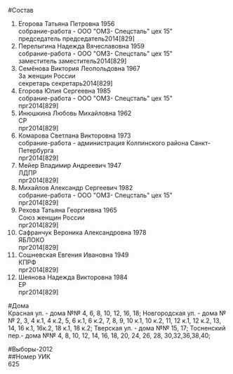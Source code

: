 #Состав  
1. Егорова Татьяна Петровна 1956  
    собрание-работа - ООО "ОМЗ- Спецсталь" цех 15"  
    председатель председатель2014[829]  
2. Перелыгина Надежда Вячеславовна 1959  
    собрание-работа - ООО "ОМЗ- Спецсталь" цех 15"  
    заместитель заместитель2014[829]  
3. Семёнова Виктория Леопольдовна 1967  
    За женщин России  
    секретарь секретарь2014[829]  
4. Егорова Юлия Сергеевна 1985  
    собрание-работа - ООО "ОМЗ- Спецсталь" цех 15"  
    прг2014[829]  
5. Инюшкина Любовь Михайловна 1962  
    СР  
    прг2014[829]  
6. Комарова Светлана Викторовна 1973  
    собрание-работа - администрация Колпинского района Санкт-Петербурга  
    прг2014[829]  
7. Мейер Владимир Андреевич 1947  
    ЛДПР  
    прг2014[829]  
8. Михайлов Александр Сергеевич 1982  
    собрание-работа - ООО "ОМЗ- Спецсталь" цех 15"  
    прг2014[829]  
9. Рехова Татьяна Георгиевна 1965  
    Союз женщин России  
    прг2014[829]  
10. Сафранчук Вероника Александровна 1978  
    ЯБЛОКО  
    прг2014[829]  
11. Сошневская Евгения Ивановна 1949  
    КПРФ  
    прг2014[829]  
12. Шеянова Надежда Викторовна 1984  
    ЕР  
    прг2014[829]  
  
#Дома  
Красная ул. - дома №№ 4, 6, 8, 10, 12, 16, 18; Новгородская ул. - дома №№ 2, 3, 4 к.1, 4 к.2, 5, 6 к.1, 6 к.2, 7, 8, 9, 10 к.1, 10 к.2, 11, 12 к.1, 12 к.2, 13, 14, 16 к.1, 16к.2, 18 к.1, 18 к.2; Тверская ул. - дома №№ 15, 17; Тосненский пер.- дома №№ 4, 8, 10, 12, 14, 16, 18, 20, 24, 26, 28, 30,32,36,38,40;  
  
#Выборы-2012  
##Номер УИК  
625  
